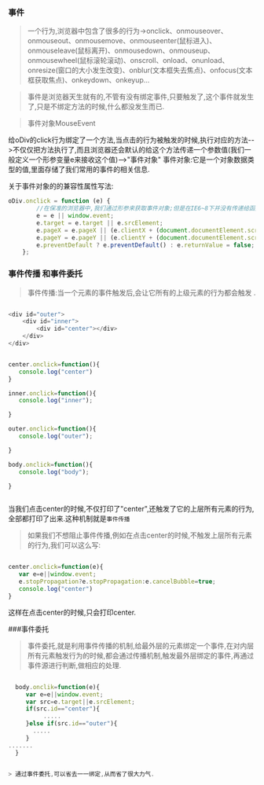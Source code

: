 ### 事件

>一个行为,浏览器中包含了很多的行为->onclick、onmouseover、onmouseout、onmousemove、onmouseenter(鼠标进入)、onmouseleave(鼠标离开)、onmousedown、onmouseup、onmousewheel(鼠标滚轮滚动)、onscroll、onload、onunload、onresize(窗口的大小发生改变)、onblur(文本框失去焦点)、onfocus(文本框获取焦点)、onkeydown、onkeyup...

> 事件是浏览器天生就有的,不管有没有绑定事件,只要触发了,这个事件就发生了,只是不绑定方法的时候,什么都没发生而已.

>事件对象MouseEvent

给oDiv的click行为绑定了一个方法,当点击的行为被触发的时候,执行对应的方法-->不仅仅把方法执行了,而且浏览器还会默认的给这个方法传递一个参数值(我们一般定义一个形参变量e来接收这个值)-->"事件对象"
事件对象:它是一个对象数据类型的值,里面存储了我们常用的事件的相关信息.

关于事件对象的的兼容性属性写法:

```javascript
oDiv.onclick = function (e) {
        //在保准的浏览器中,我们通过形参来获取事件对象;但是在IE6~8下并没有传递给函数任何的参数值,也就是我们不能在通过e来获取信息了,IE浏览器把事件对象存储在了全局的event对象中了
        e = e || window.event;
        e.target = e.target || e.srcElement;
        e.pageX = e.pageX || (e.clientX + (document.documentElement.scrollLeft || document.body.scrollLeft));
        e.pageY = e.pageY || (e.clientY + (document.documentElement.scrollTop || document.body.scrollTop));
        e.preventDefault ? e.preventDefault() : e.returnValue = false;
    };

```

### 事件传播 和事件委托

> 事件传播:当一个元素的事件触发后,会让它所有的上级元素的行为都会触发 .

```javascript

<div id="outer">
    <div id="inner">
        <div id="center"></div>
    </div>
</div>


center.onclick=function(){
   console.log("center")
}

inner.onclick=function(){
   console.log("inner");

}

outer.onclick=function(){
   console.log("outer");

}

body.onclick=function(){
   console.log("body");

}



```
当我们点击center的时候,不仅打印了"center",还触发了它的上层所有元素的行为,全部都打印了出来.这种机制就是`事件传播`

> 如果我们不想阻止事件传播,例如在点击center的时候,不触发上层所有元素的行为,我们可以这么写:

```javascript

center.onclick=function(e){
   var e=e||window.event;
   e.stopPropagation?e.stopPropagation:e.cancelBubble=true;
   console.log("center")
}


```
这样在点击center的时候,只会打印center.



###事件委托


> 事件委托,就是利用事件传播的机制,给最外层的元素绑定一个事件,在对内层所有元素触发行为的时候,都会通过传播机制,触发最外层绑定的事件,再通过事件源进行判断,做相应的处理.



```javascript

  body.onclik=function(e){
     var e=e||window.event;
     var src=e.target||e.srcElement;
     if(src.id=="center"){
          .....
     }else if(src.id=="outer"){
       .....
     }
.......
  }


> 通过事件委托,可以省去一一绑定,从而省了很大力气.

```
